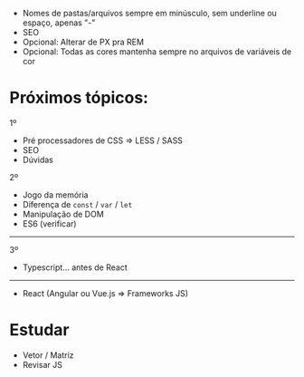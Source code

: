 - Nomes de pastas/arquivos sempre em minúsculo, sem underline ou espaço, apenas "-"
- SEO
- Opcional: Alterar de PX pra REM
- Opcional: Todas as cores mantenha sempre no arquivos de variáveis de cor

# Próximos tópicos:

1º

- Pré processadores de CSS => LESS / SASS
- SEO
- Dúvidas

2º

- Jogo da memória
- Diferença de `const` / `var` / `let`
- Manipulação de DOM
- ES6 (verificar)

---

3º

- Typescript... antes de React

---

- React (Angular ou Vue.js => Frameworks JS)

# Estudar

- Vetor / Matriz
- Revisar JS
